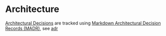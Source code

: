 # Architecture

[Architectural Decisions](adr/index.md) are tracked using [Markdown Architectural Decision Records (MADR)](https://adr.github.io/madr/), see [adr](adr/index.md)

